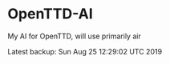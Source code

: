 # OpenTTD-AI
My AI for OpenTTD, will use primarily air

Latest backup: Sun Aug 25 12:29:02 UTC 2019
